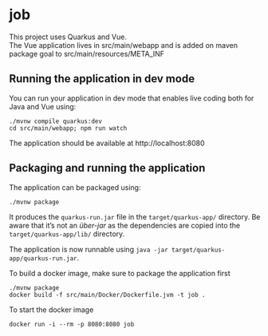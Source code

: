 # job

This project uses Quarkus and Vue.  
The Vue application lives in src/main/webapp
and is added on maven package goal to src/main/resources/META_INF

## Running the application in dev mode

You can run your application in dev mode that enables live coding both for Java and Vue using:
```shell script
./mvnw compile quarkus:dev
cd src/main/webapp; npm run watch
```

The application should be available at http://localhost:8080

## Packaging and running the application

The application can be packaged using:
```shell script
./mvnw package
```
It produces the `quarkus-run.jar` file in the `target/quarkus-app/` directory.
Be aware that it’s not an _über-jar_ as the dependencies are copied into the `target/quarkus-app/lib/` directory.

The application is now runnable using `java -jar target/quarkus-app/quarkus-run.jar`.

To build a docker image, make sure to package the application first
```shell script
./mvnw package
docker build -f src/main/Docker/Dockerfile.jvm -t job .
```

To start the docker image
```shell script
docker run -i --rm -p 8080:8080 job
```